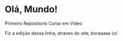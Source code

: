 # Olá, Mundo!
 Primeiro Repositorio Curso em Video
 
 Fiz a edição dessa linha, atraves do site, boraaaaa \o/

